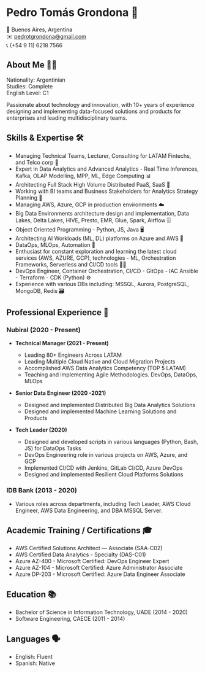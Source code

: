 # Pedro Tomás Grondona 🚀

📍 Buenos Aires, Argentina  
✉️ pedrotgrondona@gmail.com  
📞 (+54 9 11) 6218 7566  

## About Me 🧑‍💻

Nationality: Argentinian  
Studies: Complete  
English Level: C1  

Passionate about technology and innovation, with 10+ years of experience designing and implementing data-focused solutions and products for enterprises and leading multidisciplinary teams.

## Skills & Expertise 🛠

- Managing Technical Teams, Lecturer, Consulting for LATAM Fintechs, and Telco corp 🏢
- Expert in Data Analytics and Advanced Analytics - Real Time Inferences, Kafka, OLAP Modelling, MPP, ML, Edge Computing 📊
- Architecting Full Stack High Volume Distributed PaaS, SaaS 📡
- Working with BI teams and Business Stakeholders for Analytics Strategy Planning 📝
- Managing AWS, Azure, GCP in production environments ☁️
- Big Data Environments architecture design and implementation, Data Lakes, Delta Lakes, HIVE, Presto, EMR, Glue, Spark, Airflow 🗄
- Object Oriented Programming - Python, JS, Java 🖥
- Architecting AI Workloads (ML, DL) platforms on Azure and AWS 🧠
- DataOps, MLOps, Automation 🔄
- Enthusiast for constant exploration and learning the latest cloud services (AWS, AZURE, GCP), technologies - ML, Orchestration Frameworks, Serverless and CI/CD tools 🕵️‍♂️
- DevOps Engineer, Container Orchestration, CI/CD - GitOps - IAC Ansible - Terraform - CDK (Python) ⚙️
- Experience with various DBs including: MSSQL, Aurora, PostgreSQL, MongoDB, Redis 🗃

## Professional Experience 🏢

### Nubiral (2020 - Present)

- **Technical Manager (2021 - Present)** 
  - Leading 80+ Engineers Across LATAM
  - Leading Multiple Cloud Native and Cloud Migration Projects
  - Accomplished AWS Data Analytics Competency (TOP 5 LATAM)
  - Teaching and implementing Agile Methodologies. DevOps, DataOps, MLOps
  
- **Senior Data Engineer (2020 -2021)**
  - Designed and implemented Distributed Big Data Analytics Solutions
  - Designed and implemented Machine Learning Solutions and Products
  
- **Tech Leader (2020)**
  - Designed and developed scripts in various languages (Python, Bash, JS) for DataOps Tasks
  - DevOps Engineering role in various projects on AWS, Azure, and GCP
  - Implemented CI/CD with Jenkins, GitLab CI/CD, Azure DevOps
  - Designed and implemented Resilient Cloud Platforms Solutions

### IDB Bank (2013 - 2020)

- Various roles across departments, including Tech Leader, AWS Cloud Engineer, AWS Data Engineering, and DBA MSSQL Server.

## Academic Training / Certifications 🎓

- AWS Certified Solutions Architect — Associate (SAA-C02)
- AWS Certified Data Analytics - Specialty (DAS-C01)
- Azure AZ-400 - Microsoft Certified: DevOps Engineer Expert
- Azure AZ-104 - Microsoft Certified: Azure Administrator Associate
- Azure DP-203 - Microsoft Certified: Azure Data Engineer Associate

## Education 📚

- Bachelor of Science in Information Technology, UADE (2014 - 2020)
- Software Engineering, CAECE (2011 - 2014)

## Languages 🗣

- English: Fluent
- Spanish: Native
